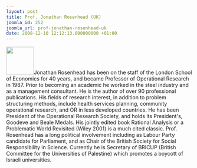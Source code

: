 ```yaml
---
layout: post
title: Prof. Jonathan Rosenhead (UK)
joomla_id: 252
joomla_url: prof-jonathan-rosenhead-uk
date: 2008-12-10 12:12:13.000000000 +01:00
---
```

<img src="http://www.freegaza.org/uploads/passengers/" width="75" />Jonathan Rosenhead has been on the staff of the London School of Economics for 40 years, and became Professor of Operational Research in 1987. Prior to becoming an academic he worked in the steel industry and as a management consultant. He is the author of over 90 professional publications. His fields of research interest, in addition to problem structuring methods, include health services planning, community operational research, and OR in less developed countries. He has been President of the Operational Research Society, and holds its President\'s, Goodeve and Beale Medals. His jointly edited book Rational Analysis or a Problematic World Revisited (Wiley 2001) is a much cited classic. Prof. Rosenhead has a long political involvement including as Labour Party candidate for Parliament, and as Chair of the British Society for Social Responsibility in Science. Currently he is Secretary of BRICUP (British Committee for the Universities of Palestine) which promotes a boycott of Israeli universities.<p><a href=""></a></p>
